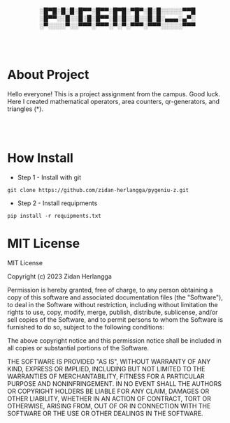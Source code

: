 <div align="center">
  
░█▀█░█░█░█▀▀░█▀▀░█▀█░▀█▀░█░█░░░░░▀▀█
░█▀▀░░█░░█░█░█▀▀░█░█░░█░░█░█░▄▄▄░▄▀░
░▀░░░░▀░░▀▀▀░▀▀▀░▀░▀░▀▀▀░▀▀▀░░░░░▀▀▀ 
</div>

<br>
<br>

# About Project

Hello everyone! This is a project assignment from the campus. Good luck. Here I created mathematical operators, area counters, qr-generators, and triangles (\*).

<br>
<br>

# How Install

- Step 1 - Install with git

```
git clone https://github.com/zidan-herlangga/pygeniu-z.git
```

- Step 2 - Install requipments

```
pip install -r requipments.txt
```

# MIT License

MIT License

Copyright (c) 2023 Zidan Herlangga

Permission is hereby granted, free of charge, to any person obtaining a copy
of this software and associated documentation files (the "Software"), to deal
in the Software without restriction, including without limitation the rights
to use, copy, modify, merge, publish, distribute, sublicense, and/or sell
copies of the Software, and to permit persons to whom the Software is
furnished to do so, subject to the following conditions:

The above copyright notice and this permission notice shall be included in all
copies or substantial portions of the Software.

THE SOFTWARE IS PROVIDED "AS IS", WITHOUT WARRANTY OF ANY KIND, EXPRESS OR
IMPLIED, INCLUDING BUT NOT LIMITED TO THE WARRANTIES OF MERCHANTABILITY,
FITNESS FOR A PARTICULAR PURPOSE AND NONINFRINGEMENT. IN NO EVENT SHALL THE
AUTHORS OR COPYRIGHT HOLDERS BE LIABLE FOR ANY CLAIM, DAMAGES OR OTHER
LIABILITY, WHETHER IN AN ACTION OF CONTRACT, TORT OR OTHERWISE, ARISING FROM,
OUT OF OR IN CONNECTION WITH THE SOFTWARE OR THE USE OR OTHER DEALINGS IN THE
SOFTWARE.
